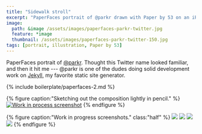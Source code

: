 ```yaml
---
title: "Sidewalk stroll"
excerpt: "PaperFaces portrait of @parkr drawn with Paper by 53 on an iPad."
image: 
  path: &image /assets/images/paperfaces-parkr-twitter.jpg 
  feature: *image
  thumbnail: /assets/images/paperfaces-parkr-twitter-150.jpg
tags: [portrait, illustration, Paper by 53]
---
```


PaperFaces portrait of [@parkr](http://twitter.com/parkr). Thought this Twitter name looked familiar, and then it hit me --- @parkr is one of the dudes doing solid development work on [Jekyll](http://jekyllrb.com), my favorite static site generator.

{% include boilerplate/paperfaces-2.md %}

{% figure caption:"Sketching out the composition lightly in pencil." %}
[![Work in process screenshot](/assets/images/paperfaces-parkr-process-1-600.jpg)](/assets/images/paperfaces-parkr-process-1-lg.jpg)
{% endfigure %}

{% figure caption:"Work in progress screenshots." class:"half" %}
[![](/assets/images/paperfaces-parkr-process-2-600.jpg)](/assets/images/paperfaces-parkr-process-2-lg.jpg)
[![](/assets/images/paperfaces-parkr-process-3-600.jpg)](/assets/images/paperfaces-parkr-process-3-lg.jpg)
[![](/assets/images/paperfaces-parkr-process-4-600.jpg)](/assets/images/paperfaces-parkr-process-4-lg.jpg)
[![](/assets/images/paperfaces-parkr-process-5-600.jpg)](/assets/images/paperfaces-parkr-process-5-lg.jpg)
{% endfigure %}
